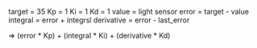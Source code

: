 target = 35
Kp = 1
Ki = 1
Kd = 1 
value = light sensor 
error = target - value 
integral = error + integrsl 
derivative = error - last_error 


=> (error * Kp) + (integral * Ki) + (derivative * Kd)
